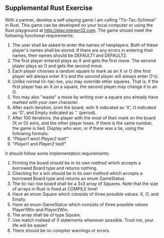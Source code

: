 ## Supplemental Rust Exercise

With a partner, develop a self-playing game I am calling "Tic-Tac-Schmoe" in Rust.  This game can be developed on your local computer or using the Rust playground at http://play.integer32.com.  The game should meet the following functional requirements:

1. The user shall be asked to enter the names of twoplayers.  Both of these player's names shall be stored.  If there are any errors in entering their names, their names should be DEFAULT1 and DEFAULT2.
1. The first player entered plays as X and gets the first move.  The second player plays as O and gets the second move.
2. Each player chooses a random square to mark as an X or O (the first player will always enter X's and the second player will always enter O's).
3. Unlike normal tic-tac-toe, you may override other squares.  That is, if the first player has an X on a square, the second player may change it to an O.
3. You may also "waste" a move by writing over a square you already have marked with your own character.
3. After each iteration, print the board, with X indicated as 'X', O indicated as 'O', and Empty indicated as '.' (period).
3. After 100 iterations, the player with the most of their mark on the board (X or O) wins, and the other player loses.  If there is the same number, the game is tied.  Display who won, or if there was a tie, using the following formats:
  1. "*Player1* won!  *Player2* lost!"
  2. "*Player1* and *Player2* tied!"


It should follow some implementation requirements:

1. Printing the board should be in its own method which accepts a borrowed Board type and returns nothing.
1. Checking for a win should be in its own method which accepts a borrowed Board type and returns an enum GameStatus.
2. The tic-tac-toe board shall be a 3x3 array of Squares.  Note that the size of arrays in Rust is fixed at COMPILE time!
3. Have an enum Square which consists of three possible values: X, O, and Empty.
3. Have an enum GameStatus which consists of three possible values Player1Win and Player2Win.
3. The array shall be of type Square.
3. Use match instead of if statements whenever possible.  Trust me, your life will be easier!
4. There should be no compiler warnings or errors.
